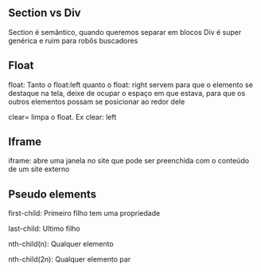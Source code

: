 ## Section vs Div

Section é semântico, quando queremos separar em blocos
Div é super genérica e ruim para robôs buscadores

## Float

float: Tanto o float:left quanto o float: right servem para que o elemento se destaque na tela, deixe de ocupar o espaço em que estava, para que os outros elementos possam se posicionar ao redor dele

clear= limpa o float. Ex clear: left


## Iframe

iframe: abre uma janela no site que pode ser preenchida com o conteúdo de um site externo

## Pseudo elements

first-child: Primeiro filho tem uma propriedade

last-child: Ultimo filho

nth-child(n): Qualquer elemento

nth-child(2n): Qualquer elemento par